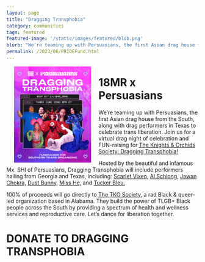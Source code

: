 ```yaml
---
layout: page
title: "Dragging Transphobia"
category: communities
tags: featured
featured-image: '/static/images/featured/blob.png'
blurb: "We’re teaming up with Persuasians, the first Asian drag house from the South, along with drag performers in Texas to celebrate trans liberation. Join us for a virtual drag night of celebration and FUN-raising for The Knights & Orchids Society: Dragging Transphobia!"
permalink: /2023/06/PRIDEFund.html
---
```



<img src= '/static/images/featured/blob.png'  hspace="20" style="float: left; width: 40%; height: 40%">

<h1>18MR x Persuasians</h1>

We’re teaming up with Persuasians, the first Asian drag house from the South, along with drag performers in Texas to celebrate trans liberation. Join us for a virtual drag night of celebration and FUN-raising for [The Knights & Orchids Society: Dragging Transphobia!](https://www.tkosociety.org/)

Hosted by the beautiful and infamous Mx. SHI of Persuasians, Dragging Transphobia will include performers hailing from Georgia and Texas, including: [Scarlet Vixen,](https://www.instagram.com/scarletvixen/) [Al Schlong,](https://www.facebook.com/aldirtysouth) [Jawan Chokra,](https://www.instagram.com/jawanchokra_/) [Dust Bunny](https://www.instagram.com/dustxbunnyb/), [Miss He,](https://www.instagram.com/misshethequeen/) and [Tucker Bleu.](https://www.tiktok.com/@kingtuckerbleu)

100% of proceeds will go directly to [The TKO Society](https://www.tkosociety.org/), a rad Black & queer-led organization based in Alabama. They build the power of TLGB+ Black people across the South by providing a spectrum of health and wellness services and reproductive care. Let’s dance for liberation together.
<br>
<h1>DONATE TO DRAGGING TRANSPHOBIA</h1>
<br>
<script src='https://actionnetwork.org/widgets/v5/fundraising/dragging-transphobia-a-fundraiser-for-southern-trans-organizing?format=js&source=widget&css=whitelabel'></script><div id='can-fundraising-area-dragging-transphobia-a-fundraiser-for-southern-trans-organizing' style='width: 100%'><!-- this div is the target for our HTML insertion --></div>